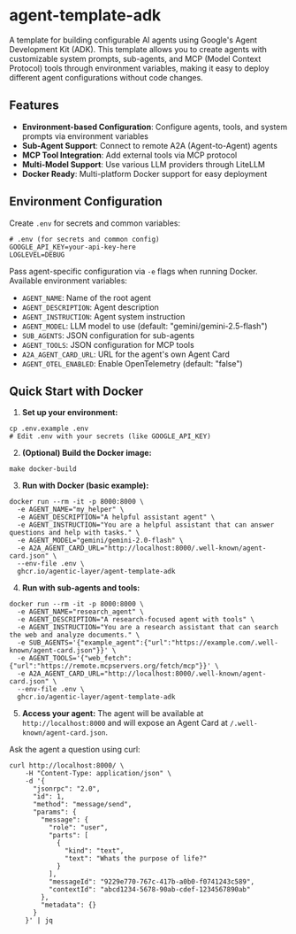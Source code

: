 # agent-template-adk

A template for building configurable AI agents using Google's Agent Development Kit (ADK). This template allows you to create agents with customizable system prompts, sub-agents, and MCP (Model Context Protocol) tools through environment variables, making it easy to deploy different agent configurations without code changes.

## Features

- **Environment-based Configuration**: Configure agents, tools, and system prompts via environment variables
- **Sub-Agent Support**: Connect to remote A2A (Agent-to-Agent) agents
- **MCP Tool Integration**: Add external tools via MCP protocol
- **Multi-Model Support**: Use various LLM providers through LiteLLM
- **Docker Ready**: Multi-platform Docker support for easy deployment

## Environment Configuration

Create `.env` for secrets and common variables:
```shell
# .env (for secrets and common config)
GOOGLE_API_KEY=your-api-key-here
LOGLEVEL=DEBUG
```

Pass agent-specific configuration via `-e` flags when running Docker. Available environment variables:
- `AGENT_NAME`: Name of the root agent
- `AGENT_DESCRIPTION`: Agent description
- `AGENT_INSTRUCTION`: Agent system instruction
- `AGENT_MODEL`: LLM model to use (default: "gemini/gemini-2.5-flash")
- `SUB_AGENTS`: JSON configuration for sub-agents
- `AGENT_TOOLS`: JSON configuration for MCP tools
- `A2A_AGENT_CARD_URL`: URL for the agent's own Agent Card
- `AGENT_OTEL_ENABLED`: Enable OpenTelemetry (default: "false")

## Quick Start with Docker

1. **Set up your environment:**
```shell
cp .env.example .env
# Edit .env with your secrets (like GOOGLE_API_KEY)
```

2. **(Optional) Build the Docker image:**
```shell
make docker-build
```

3. **Run with Docker (basic example):**
```shell
docker run --rm -it -p 8000:8000 \
  -e AGENT_NAME="my_helper" \
  -e AGENT_DESCRIPTION="A helpful assistant agent" \
  -e AGENT_INSTRUCTION="You are a helpful assistant that can answer questions and help with tasks." \
  -e AGENT_MODEL="gemini/gemini-2.0-flash" \
  -e A2A_AGENT_CARD_URL="http://localhost:8000/.well-known/agent-card.json" \
  --env-file .env \
  ghcr.io/agentic-layer/agent-template-adk
```

4. **Run with sub-agents and tools:**
```shell
docker run --rm -it -p 8000:8000 \
  -e AGENT_NAME="research_agent" \
  -e AGENT_DESCRIPTION="A research-focused agent with tools" \
  -e AGENT_INSTRUCTION="You are a research assistant that can search the web and analyze documents." \
  -e SUB_AGENTS='{"example_agent":{"url":"https://example.com/.well-known/agent-card.json"}}' \
  -e AGENT_TOOLS='{"web_fetch":{"url":"https://remote.mcpservers.org/fetch/mcp"}}' \
  -e A2A_AGENT_CARD_URL="http://localhost:8000/.well-known/agent-card.json" \
  --env-file .env \
  ghcr.io/agentic-layer/agent-template-adk
```

5. **Access your agent:**
The agent will be available at `http://localhost:8000` and will expose an Agent Card at `/.well-known/agent-card.json`.

Ask the agent a question using curl:
```shell
curl http://localhost:8000/ \
    -H "Content-Type: application/json" \
    -d '{
      "jsonrpc": "2.0",
      "id": 1,
      "method": "message/send",
      "params": {
        "message": {
          "role": "user",
          "parts": [
            {
              "kind": "text",
              "text": "Whats the purpose of life?"
            }
          ],
          "messageId": "9229e770-767c-417b-a0b0-f0741243c589",
          "contextId": "abcd1234-5678-90ab-cdef-1234567890ab"
        },
        "metadata": {}
      }
    }' | jq
```